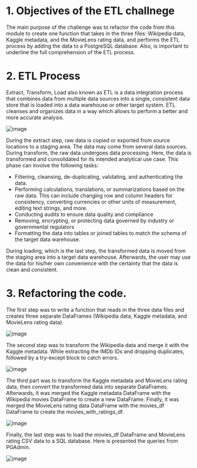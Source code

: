 # 1. Objectives of the ETL challnege

The main purpose of the challenge was to refactor the code from this module to create one function that takes in the three files: Wikipedia data, Kaggle metadata, and the MovieLens rating data, and performs the ETL process by adding the data to a PostgreSQL database. Also, is important to underline the full comprehension of the ETL process. 

# 2.	ETL Process
Extract, Transform, Load also known as ETL is a data integration process that combines data from multiple data sources into a single, consistent data store that is loaded into a data warehouse or other target system. ETL cleanses and organizes data in a way which allows to perform a better and more accurate analysis.
 
![image](https://user-images.githubusercontent.com/95872614/155825130-67acada5-b3b2-42fe-8d10-cd6ae04559b7.png)

During the extract step, raw data is copied or exported from source locations to a staging area. The data may come from several data sources. 
During transform, the raw data undergoes data processing. Here, the data is transformed and consolidated for its intended analytical use case. This phase can involve the following tasks:

-	Filtering, cleansing, de-duplicating, validating, and authenticating the data.
-	Performing calculations, translations, or summarizations based on the raw data. This can  include changing row and column headers for consistency, converting currencies or other units of measurement, editing text strings, and more.
-	Conducting audits to ensure data quality and compliance
-	Removing, encrypting, or protecting data governed by industry or governmental regulators
-	Formatting the data into tables or joined tables to match the schema of the target data warehouse.

During loading, which is the last step, the transformed data is moved from the staging area into a target data warehouse. Afterwards, the user may use the data for his/her own convenience with the certainty that the data is clean and consistent. 

# 3.	Refactoring the code.
The first step was to write a function that reads in the three data files and creates three separate DataFrames (Wikipedia data, Kaggle metadata, and MovieLens rating data).
 
![image](https://user-images.githubusercontent.com/95872614/155825171-d619f4fd-d75b-4403-b00a-c5cdd45747b7.png)

The second step was to transform the Wikipedia data and merge it with the Kaggle metadata. While extracting the IMDb IDs and dropping duplicates, followed by a try-except block to catch errors.
 
![image](https://user-images.githubusercontent.com/95872614/155825144-5be0ba44-b21e-48b0-994d-a2928b024184.png)

The third part was to transform the Kaggle metadata and MovieLens rating data, then convert the transformed data into separate DataFrames. Afterwards, it was merged the Kaggle metadata DataFrame with the Wikipedia movies DataFrame to create a new DataFrame. Finally, it was merged the MovieLens rating data DataFrame with the movies_df DataFrame to create the movies_with_ratings_df.
 
![image](https://user-images.githubusercontent.com/95872614/155825150-d2c8e648-4387-48ac-bb7b-79774c05aada.png)

Finally, the last step was to load the movies_df DataFrame and MovieLens rating CSV data to a SQL database. Here is presented the queries from PGAdmin.

![image](https://user-images.githubusercontent.com/95872614/155827374-66382b30-00a4-485e-9bb6-989f6f8a71fd.png)


 

